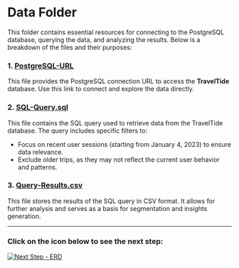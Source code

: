 # Data Folder

This folder contains essential resources for connecting to the PostgreSQL database, querying the data, and analyzing the results. Below is a breakdown of the files and their purposes:

### 1. [PostgreSQL-URL](./PostgreSQL-URL)
This file provides the PostgreSQL connection URL to access the **TravelTide** database. Use this link to connect and explore the data directly.

### 2. [SQL-Query.sql](./SQL-Query.sql)
This file contains the SQL query used to retrieve data from the TravelTide database. The query includes specific filters to:
- Focus on recent user sessions (starting from January 4, 2023) to ensure data relevance.
- Exclude older trips, as they may not reflect the current user behavior and patterns.

### 3. [Query-Results.csv](./Query-Results.csv)
This file stores the results of the SQL query in CSV format. It allows for further analysis and serves as a basis for segmentation and insights generation.

---

### Click on the icon below to see the next step:

[![Next Step - ERD](https://img.icons8.com/fluency/48/arrow.png)](../Dashboard)


